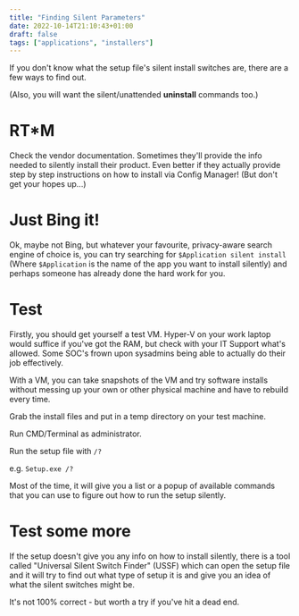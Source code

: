```yaml
---
title: "Finding Silent Parameters"
date: 2022-10-14T21:10:43+01:00
draft: false
tags: ["applications", "installers"]
---
```


If you don't know what the setup file's silent install switches are, there are a few ways to find out.

(Also, you will want the silent/unattended **uninstall** commands too.)


# RT\*M

Check the vendor documentation. Sometimes they'll provide the info needed to silently install their product. Even better if they actually provide step by step instructions on how to install via Config Manager! (But don't get your hopes up...)


# Just Bing it!

Ok, maybe not Bing, but whatever your favourite, privacy-aware search engine of choice is, you can try searching for `$Application silent install` (Where `$Application` is the name of the app you want to install silently) and perhaps someone has already done the hard work for you.

# Test

Firstly, you should get yourself a test VM. Hyper-V on your work laptop would suffice if you've got the RAM, but check with your IT Support what's allowed. Some SOC's frown upon sysadmins being able to actually do their job effectively.

With a VM, you can take snapshots of the VM and try software installs without messing up your own or other physical machine and have to rebuild every time.

Grab the install files and put in a temp directory on your test machine.

Run CMD/Terminal as administrator.

Run the setup file with `/?`

e.g. `Setup.exe /?`

Most of the time, it will give you a list or a popup of available commands that you can use to figure out how to run the setup silently.

# Test some more

If the setup doesn't give you any info on how to install silently, there is a tool called "Universal Silent Switch Finder" (USSF) which can open the setup file and it will try to find out what type of setup it is and give you an idea of what the silent switches might be.

It's not 100% correct - but worth a try if you've hit a dead end.
